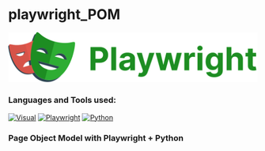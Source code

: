 # playwright_POM
[![Header](https://github.com/GoodyrevQA/playwright_POM/blob/main/assets/Playwright_logo.png)](https://github.com/GoodyrevQA/playwright_POM)  

### Languages and Tools used:
[![Visual](https://img.shields.io/badge/-Visual_Studio_Code-24292f??style=for-the-badge&logo=Visualstudiocode&logoColor=47c5fb)](https://github.com/GoodyrevQA)
[![Playwright](https://img.shields.io/badge/-Playwright-24292f??style=for-the-badge&logo=Playwright&logoColor=00bf0d)](https://github.com/GoodyrevQA/playwright_POM)
[![Python](https://img.shields.io/badge/-Python-24292f??style=for-the-badge&logo=Python&logoColor=47c5fb)](https://github.com/GoodyrevQA/python_tg_bot)


### Page Object Model with Playwright + Python

